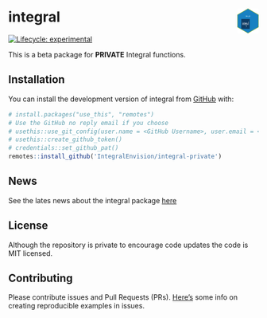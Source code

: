 
<!-- README.md is generated from README.Rmd. Please edit that file -->

# integral <a href='https://github.com/IntegralEnvision/integral'><img src='man/figures/logos/integral.png' align="right" height="50" /></a>

<!-- badges: start -->

[![Lifecycle:
experimental](https://img.shields.io/badge/lifecycle-experimental-orange.svg)](https://lifecycle.r-lib.org/articles/stages.html#experimental)

<!-- badges: end -->

This is a beta package for **PRIVATE** Integral functions.

## Installation

You can install the development version of integral from
[GitHub](https://github.com/) with:

``` r
# install.packages("use_this", "remotes")
# Use the GitHub no reply email if you choose
# usethis::use_git_config(user.name = <GitHub Username>, user.email = <GitHub Email>)
# usethis::create_github_token()
# credentials::set_github_pat()
remotes::install_github('IntegralEnvision/integral-private')
```

## News

See the lates news about the integral package [here](./NEWS.md)

## License

Although the repository is private to encourage code updates the code is MIT licensed.

## Contributing

Please contribute issues and Pull Requests (PRs).
[Here’s](https://community.rstudio.com/t/faq-whats-a-reproducible-example-reprex-and-how-do-i-create-one/5219)
some info on creating reproducible examples in issues.
